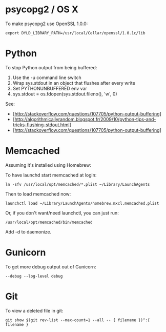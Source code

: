 # psycopg2 / OS X

To make psycopg2 use OpenSSL 1.0.0:

    export DYLD_LIBRARY_PATH=/usr/local/Cellar/openssl/1.0.1c/lib

# Python

To stop Python output from being buffered:

1. Use the -u command line switch
2. Wrap sys.stdout in an object that flushes after every write
3. Set PYTHONUNBUFFERED env var
4. sys.stdout = os.fdopen(sys.stdout.fileno(), 'w', 0)

See:

* [http://stackoverflow.com/questions/107705/python-output-buffering]
* [http://algorithmicallyrandom.blogspot.fr/2009/10/python-tips-and-tricks-flushing-stdout.html]
* [http://stackoverflow.com/questions/107705/python-output-buffering]

# Memcached
 
Assuming it's installed using Homebrew:

To have launchd start memcached at login:

    ln -sfv /usr/local/opt/memcached/*.plist ~/Library/LaunchAgents

Then to load memcached now:

    launchctl load ~/Library/LaunchAgents/homebrew.mxcl.memcached.plist

Or, if you don't want/need launchctl, you can just run:

    /usr/local/opt/memcached/bin/memcached

Add -d to daemonize.

# Gunicorn

To get more debug output out of Gunicorn:

    --debug --log-level debug

# Git

To view a deleted file in git:

    git show $(git rev-list --max-count=1 --all -- { filename })^:{ filename }
